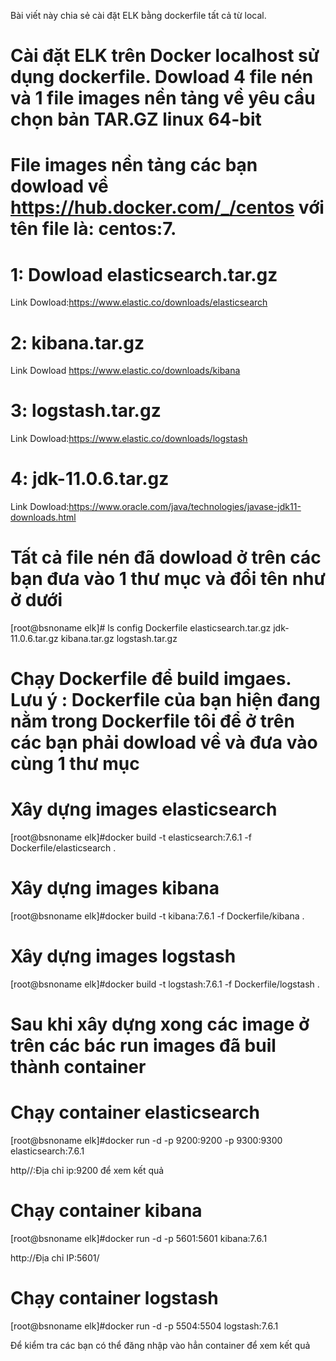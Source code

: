 Bài viết này chia sẻ cài đặt ELK bằng dockerfile tất cả từ local.
# Cài đặt ELK trên Docker localhost sử dụng dockerfile. Dowload 4 file nén và 1 file images nền tảng về yêu cầu chọn bản TAR.GZ linux 64-bit
  # File images nền tảng các bạn dowload về https://hub.docker.com/_/centos với tên file là: centos:7.
  # 1: Dowload elasticsearch.tar.gz
  Link Dowload:https://www.elastic.co/downloads/elasticsearch
  # 2: kibana.tar.gz
  Link Dowload https://www.elastic.co/downloads/kibana
  # 3: logstash.tar.gz
  Link Dowload:https://www.elastic.co/downloads/logstash
  # 4: jdk-11.0.6.tar.gz
  Link Dowload:https://www.oracle.com/java/technologies/javase-jdk11-downloads.html

# Tất cả file nén đã dowload ở trên các bạn đưa vào 1 thư mục và đổi tên như ở dưới
[root@bsnoname elk]# ls
config  Dockerfile  elasticsearch.tar.gz  jdk-11.0.6.tar.gz  kibana.tar.gz  logstash.tar.gz

# Chạy Dockerfile để build imgaes. Lưu ý : Dockerfile của bạn hiện đang nằm trong Dockerfile tôi để ở trên các bạn phải dowload về và đưa vào cùng 1 thư mục
  # Xây dựng images elasticsearch
[root@bsnoname elk]#docker build -t elasticsearch:7.6.1 -f Dockerfile/elasticsearch .
  # Xây dựng images kibana
[root@bsnoname elk]#docker build -t kibana:7.6.1 -f Dockerfile/kibana .
  # Xây dựng images logstash
[root@bsnoname elk]#docker build -t logstash:7.6.1 -f Dockerfile/logstash .

# Sau khi xây dựng xong các image ở trên các bác run images đã buil thành container
  # Chạy container elasticsearch
[root@bsnoname elk]#docker run -d -p 9200:9200 -p 9300:9300 elasticsearch:7.6.1

http//:Địa chỉ ip:9200 để xem kết quả

  # Chạy container kibana
[root@bsnoname elk]#docker run -d -p 5601:5601 kibana:7.6.1

http://Địa chỉ IP:5601/

# Chạy container logstash
[root@bsnoname elk]#docker run -d -p 5504:5504 logstash:7.6.1

Để kiểm tra các bạn có thể đăng nhập vào hẳn container để xem kết quả
